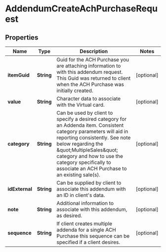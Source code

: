 

# AddendumCreateAchPurchaseRequest


## Properties

| Name | Type | Description | Notes |
|------------ | ------------- | ------------- | -------------|
|**itemGuid** | **String** | Guid for the ACH Purchase you are attaching information to with this addendum request. This Guid was returned to client when the ACH Purchase was initially created. |  [optional] |
|**value** | **String** | Character data to associate with the Virtual card. |  [optional] |
|**category** | **String** | Can be used by client to specify a desired category for an Addenda item. Consistent category parameters will aid in reporting consistently. See note below regarding the \&quot;MultipleSales\&quot; category and how to use the category specifically to associate an ACH Purchase to an existing sale(s). |  [optional] |
|**idExternal** | **String** | Can be supplied by client to associate this addendum with an ID in client&#39;s data. |  [optional] |
|**note** | **String** | Additional information to associate with this addendum, as desired. |  [optional] |
|**sequence** | **String** | If client creates multiple addenda for a single ACH Purchase this sequence can be specified if a client desires. |  [optional] |



